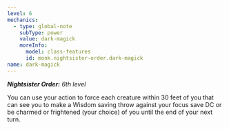 ```yaml
---
level: 6
mechanics:
  - type: global-note
    subType: power
    value: dark-magick
    moreInfo:
      model: class-features
      id: monk.nightsister-order.dark-magick
name: dark-magick
---
```

_**Nightsister Order:** 6th level_
You can use your action to force each creature within 30 feet of you that can see you to make a Wisdom saving throw against your focus save DC or be charmed or frightened (your choice) of you until the end of your next turn. 